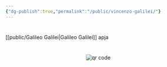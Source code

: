 ```yaml
---
{"dg-publish":true,"permalink":"/public/vincenzo-galilei/"}
---
```


#

[[public/Galileo Galilei\|Galileo Galilei]] apja



#
<p style="text-align: center;"><img src="https://chart.googleapis.com/chart?cht=qr&chl=https://notes.andrasdenes.com/vincenzo-galilei&chs=180x180&choe=UTF-8&chld=L|2" alt="qr code"></p>

